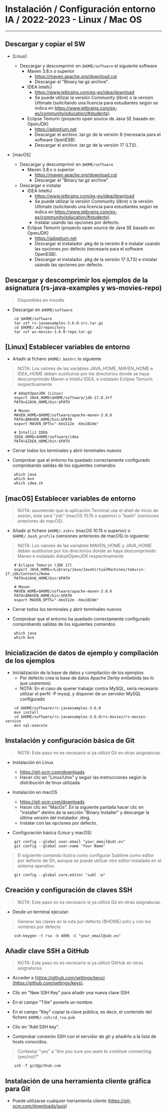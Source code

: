 # Instalación / Configuración entorno IA / 2022-2023 - Linux / Mac OS
-------------------------------------------------------------------------------

## Descargar y copiar el SW
  
- [Linux] 
    - Descargar y descomprimir en `$HOME/software` el siguiente software
        - Maven 3.8.x o superior 
            - https://maven.apache.org/download.cgi
            - Descargar el "Binary tar.gz archive".
        - IDEA IntelliJ
            - https://www.jetbrains.com/es-es/idea/download
            - Se puede utilizar la versión Community (libre) o la versión Ultimate
              (solicitando una licencia para estudiantes según se indica en
              https://www.jetbrains.com/es-es/community/education/#students).
        - Eclipse Temurin (proyecto open source de Java SE basado en OpenJDK)
            - https://adoptium.net
            - Descargar el archivo .tar.gz de la versión 8 (necesaria para el software OpenESB).
            - Descargar el archivo .tar.gz de la versión 17 (LTS).

- [macOS] 
    - Descargar y descomprimir en `$HOME/software`
        - Maven 3.8.x o superior 
            - https://maven.apache.org/download.cgi
            - Descargar el "Binary tar.gz archive"
    - Descargar e instalar
        - IDEA IntelliJ
            - https://www.jetbrains.com/es-es/idea/download
            - Se puede utilizar la versión Community (libre) o la versión Ultimate
              (solicitando una licencia para estudiantes según se indica en
              https://www.jetbrains.com/es-es/community/education/#students).
            - Instalar usando las opciones por defecto.
        - Eclipse Temurin (proyecto open source de Java SE basado en OpenJDK)
            - https://adoptium.net
            - Descargar el instalador .pkg de la versión 8 e instalar usando las opciones por defecto (necesaria para el software OpenESB).
            - Descargar el instalador .pkg de la versión 17 (LTS) e instalar usando las opciones por defecto.

      
## Descargar y descomprimir los ejemplos de la asignatura (rs-java-examples y ws-movies-repo)

> Disponibles en moodle

- Descargar en `$HOME/software`

```shell
    cd $HOME/software
    tar zxf rs-javaexamples-3.6.0-src.tar.gz
    cd $HOME/.m2/repository
    tar zxf ws-movies-3.6.0-repo.tar.gz
```
  
## [Linux] Establecer variables de entorno
- Añadir al fichero `$HOME/.bashrc` lo siguiente 

> NOTA: Los valores de las variables JAVA_HOME, MAVEN_HOME e IDEA_HOME deben sustituirse por los 
  directorios donde se haya descomprimido Maven e IntelliJ IDEA, e instalado Eclipse Temurin respectivamente

```shell
    # AdoptOpenJDK (Linux)
    export JAVA_HOME=$HOME/software/jdk-17.0.3+7
    PATH=$JAVA_HOME/bin:$PATH

    # Maven
    MAVEN_HOME=$HOME/software/apache-maven-3.8.6
    PATH=$MAVEN_HOME/bin:$PATH
    export MAVEN_OPTS="-Xms512m -Xmx1024m"

    # IntelliJ IDEA
    IDEA_HOME=$HOME/software/idea
    PATH=$IDEA_HOME/bin:$PATH    
```

- Cerrar todos los terminales y abrir terminales nuevos

- Comprobar que el entorno ha quedado correctamente configurado comprobando 
  salidas de los siguientes comandos
  
```shell
    which java
    which mvn
    which idea.sh
```

## [macOS] Establecer variables de entorno
> NOTA: asumiendo que la aplicación Terminal use el shell de inicio de sesión,
éste será "zsh" (macOS 10.15 o superior) o "bash" (versiones anteriores de macOS).

- Añadir al fichero `$HOME/.zshrc` (macOS 10.15 o superior) o
  `$HOME/.bash_profile` (versiones anteriores de macOS) lo siguiente:

> NOTA: Los valores de las variables MAVEN_HOME y JAVA_HOME deben sustituirse por los
directorios donde se haya descomprimido Maven e instalado AdoptOpenJDK respectivamente

```shell
    # Eclipse Temurin (JDK 17)
    export JAVA_HOME=/Library/Java/JavaVirtualMachines/temurin-17.jdk/Contents/Home
    PATH=$JAVA_HOME/bin:$PATH

    # Maven
    MAVEN_HOME=$HOME/software/apache-maven-3.8.6
    PATH=$MAVEN_HOME/bin:$PATH
    export MAVEN_OPTS="-Xms512m -Xmx1024m"
```

- Cerrar todos los terminales y abrir terminales nuevos

- Comprobar que el entorno ha quedado correctamente configurado comprobando 
  salidas de los siguientes comandos
  
```shell
    which java
    which mvn
```

## Inicialización de datos de ejemplo y compilación de los ejemplos

- Inicialización de la base de datos y compilación de los ejemplos
  - Por defecto crea la base de datos Apache Derby embebida (es lo que usaremos)
  - NOTA: En el caso de querer trabajar contra MySQL, sería necesario 
    utilizar el perfil -P mysql, y disponer de un servidor MySQL configurado

```shell
    cd $HOME/software/rs-javaexamples-3.6.0
    mvn install
    cd $HOME/software/rs-javaexamples-3.6.0/rs-movies/rs-movies-service
    mvn sql:execute
```

## Instalación y configuración básica de Git
> NOTA: Este paso no es necesario si ya utilizó Git en otras asignaturas.

- Instalación en Linux
    - https://git-scm.com/downloads
    - Hacer clic en "Linux/Unix" y seguir las instrucciones según la distribución de linux utilizada.

- Instalación en macOS
    - https://git-scm.com/downloads
    - Hacer clic en "MacOs". En la siguiente pantalla hacer clic en "installer"
      dentro de la sección "Binary Installer" y descargar la última versión del instalador .dmg.
    - Instalar con las opciones por defecto.

- Configuración básica (Linux y macOS)

```shell
    git config --global user.email "your_email@udc.es"
    git config --global user.name "Your Name"
```

> El siguiente comando ilustra como configurar Sublime como editor por defecto de Git, aunque se puede utilizar otro editor instalado en el sistema operativo.

```shell
    git config --global core.editor "subl -w"
```

## Creación y configuración de claves SSH
> NOTA: Este paso no es necesario si ya utilizó Git en otras asignaturas.

- Desde un terminal ejecutar:

> Generar las claves en la ruta por defecto ($HOME/.ssh) y con los nombres
por defecto

```shell
    ssh-keygen -t rsa -b 4096 -C "your_email@udc.es"
```

## Añadir clave SSH a GitHub
> NOTA: Este paso no es necesario si ya utilizó GitHub en otras asignaturas.

- Acceder a [https://github.com/settings/keys](https://github.com/settings/keys).
- Clic en "New SSH Key" para añadir una nueva clave SSH.
- En el campo "Title" ponerle un nombre.
- En el campo "Key" copiar la clave pública, es decir, el contenido del fichero
  `$HOME/.ssh/id_rsa.pub`
- Clic en "Add SSH key".

- Comprobar conexión SSH con el servidor de git y añadirlo a la lista de hosts conocidos.

> Contestar "yes" a "Are you sure you want to continue connecting (yes/no)?"

```shell
    ssh -T git@github.com
```

## Instalación de una herramienta cliente gráfica para Git

- Puede utilizarse cualquier herramienta cliente (https://git-scm.com/downloads/guis)
